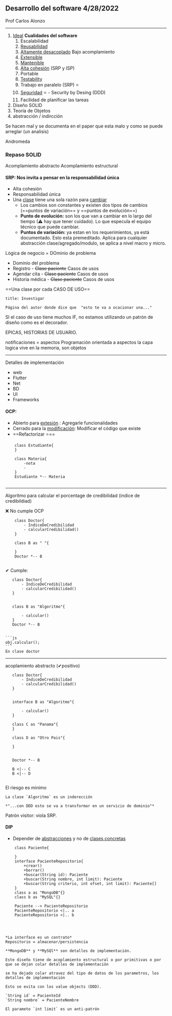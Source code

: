 ## Desarrollo del software 4/28/2022
Prof Carlos Alonzo

---

1.  <ins>Ideal</ins> **Cualidades del software**
	1.  Escalabilidad
	2.  <ins>Reusabilidad</ins>
	3.  <ins>Altamente desacoplado</ins> Bajo acomplamiento
	4.  <ins>Extensible</ins>
	5. <ins> Mantenible</ins>
	6.  <ins>Alta cohesión</ins> (SRP y ISP)
	7.   Portable
	8.  <ins>Testability</ins>
	9.  Trabajo en paralelo (SRP) ⭐
	10. <ins>Seguridad</ins> ⭐ - Security by Desing (DDD)
	11. Facilidad de planificar las tareas
2. Diseño  SOLID
3. Teoría de Objetos
4. abstracción / indircción

Se hacen mal y se documenta en el paper que esta malo y como se puede arreglar (un analisis)


Andromeda

### Repaso SOLID

Acomplamiento abstracto
Acomplamiento estructural

#### SRP: Nos invita a pensar en la responsabilidad única
- Alta cohesión
- Responsabilidad única
- Una <ins>clase</ins> tiene una sola razón para <ins>cambiar</ins>
	- Los cambios son constantes y existen dos tipos de cambios (==puntos de variación== y ==puntos de evolución==)
	- **Punto de evolución:** son los que van a cambiar en lo largo del tiempo (⚠ hay que tener cuidado). Lo que especula el equipo técnico que puede cambiar.
	-  **Puntos de variación:** ya estan en los requerimientos, ya está documentado. Esto esta premeditado. 
Aplica para cualquier abstracción clase/agregado/modulo, se aplica a nivel macro y micro. 

Lógica de negocio = DOminio de problema
- Dominio del problema
- Registro - <del>Clase paciente</del> Casos de usos
- Agendar cita - <del>Clase paciente</del> Casos de usos
- Historia médica - <del>Clase paciente</del> Casos de usos

==Una clase por cada CASO DE USO==

````ad-note
title: Investigar

Página del autor donde dice que  "esto te va a ocacionar una..." 
```` 

SI el caso de uso tiene muchos IF, no estamos utilizando un patrón de diseño como es el decorador.

EPICAS, HISTORIAS DE USUARIO.

notificaciones = aspectos
Programación orientada a aspectos
la capa logica vive en la memoria, son objetos

---

Detalles de implementación
-	web
-	Flutter
-	Net
-	BD
- UI
- Frameworks

#### OCP: 
- Abierto para <ins>extesión</ins> : Agregarle funcionalidades
- Cerrado para la <ins>modificación</ins>: Modificar el código que existe
- ==Refactorizar ⭐==

```plantuml
	class Estudiante{
	}

	class Materia{
		-nota
		-
	}
	Estudiante *-- Materia
	
```
---
Algoritmo para calcular el porcentage de credibilidad (indice de credibildiad)

❌ No cumple OCP
```plantuml
	class Doctor{
		- IndiceDeCredibilidad
		- calcularCredibilidad()
	}

	class B as " "{
		
	}
	Doctor *-- B
	
```
 
 ✔ Cumple: 
 
 ```plantuml
	class Doctor{
		- IndiceDeCredibilidad
		- calcularCredibilidad()
	}
	

	class B as "Algoritmo"{
		
		- calcular()
	}
	Doctor *-- B
	
```

 ````ad-note
 ```js
obj.calcular();
 ```
 En clase doctor
 ```` 
---
acoplamiento abstracto (✔positivo)
 ```plantuml
	class Doctor{
		- IndiceDeCredibilidad
		- calcularCredibilidad()
	}
	

	interface B as "Algoritmo"{
		
		- calcular()
	}
	
	class C as "Panama"{
	}
	
	class D as "Otro Pais"{
	
	}
	
	
	Doctor *-- B
	
	B <|-- C
	B <|-- D
	
```

El riesgo es minimo
````ad-note
La clase `Algoritmo` es un inderección

*"...con DDD esto se va a transformar en un servicio de dominio"*
````
Patrón visitor: viola SRP.

#### DIP
- Depender de <ins>abstracciones</ins> y no de <ins>clases concretas</ins>

```plantuml
	class Paciente{
		
	}
	interface PacienteRepositorio{
		+crear()
		+borrar()
		+buscar(String id): Paciente
		+buscar(String nombre, int limit): Paciente
		+buscar(String criterio, int ofset, int limit): Paciente[]
	}
	class a as "MongoDB"{}
	class b as "MySQL"{}
	
	Paciente --> PacienteRepositorio
	PacienteRepositorio <|.. a
	PacienteRepositorio <|.. b
	
	
```



````ad-note

*La interface es un contrato*
Repositorio = almacenar/persistencia

**MongoDB** y **MySQl** son detalles de implementación.

Este diseño tiene de acoplamiento estructural o por primitivas o por que se dejan colar detalles de implementación

se ha dejado colar atravez del tipo de datos de los parametros, los detalles de implementación

Esto se evita con los value objects (DDD).

`String id` = PacienteId
`String nombre` = PacienteNombre

El parameto `int limit` es un anti-patrón

````